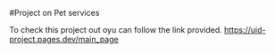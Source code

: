#Project on Pet services


To check this project out oyu can follow the link provided. 
 https://uid-project.pages.dev/main_page
